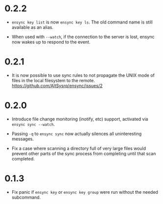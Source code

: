 # 0.2.2

- `ensync key list` is now `ensync key ls`. The old command name is
  still available as an alias.

- When used with `--watch`, if the connection to the server is lost,
  ensync now wakes up to respond to the event.

# 0.2.1

- It is now possible to use sync rules to not propagate the UNIX mode of
  files in the local filesystem to the remote.
  https://github.com/AltSysrq/ensync/issues/2

# 0.2.0

- Introduce file change monitoring (inotify, etc) support, activated via
  `ensync sync --watch`.

- Passing `-q` to `ensync sync` now actually silences all uninteresting
  messages.

- Fix a case where scanning a directory full of very large files would prevent
  other parts of the sync process from completing until that scan completed.

# 0.1.3

- Fix panic if `ensync key` or `ensync key group` were run without the needed
  subcommand.
